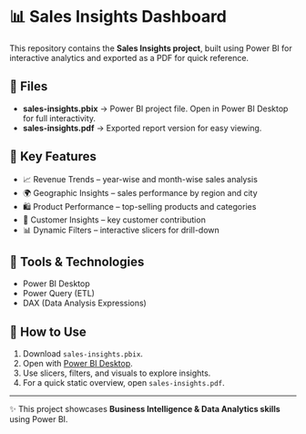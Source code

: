 # 📊 Sales Insights Dashboard

This repository contains the **Sales Insights project**, built using Power BI for interactive analytics and exported as a PDF for quick reference.

## 🔹 Files
- **sales-insights.pbix** → Power BI project file. Open in Power BI Desktop for full interactivity.
- **sales-insights.pdf** → Exported report version for easy viewing.

## 🔹 Key Features
- 📈 Revenue Trends – year-wise and month-wise sales analysis
- 🌍 Geographic Insights – sales performance by region and city
- 🛍️ Product Performance – top-selling products and categories
- 👥 Customer Insights – key customer contribution
- 📊 Dynamic Filters – interactive slicers for drill-down

## 🔹 Tools & Technologies
- Power BI Desktop
- Power Query (ETL)
- DAX (Data Analysis Expressions)

## 🔹 How to Use
1. Download `sales-insights.pbix`.
2. Open with [Power BI Desktop](https://powerbi.microsoft.com/desktop/).
3. Use slicers, filters, and visuals to explore insights.
4. For a quick static overview, open `sales-insights.pdf`.

---
✨ This project showcases **Business Intelligence & Data Analytics skills** using Power BI.
